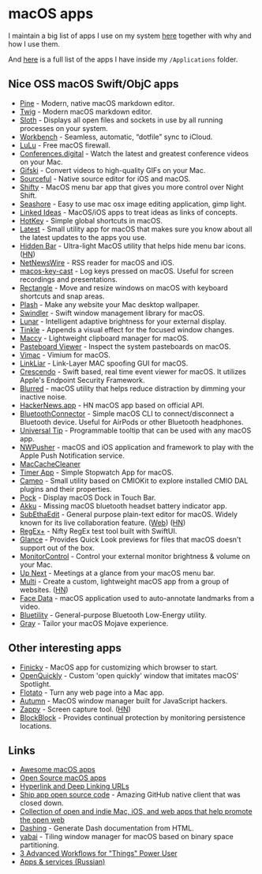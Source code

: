 # macOS apps

I maintain a big list of apps I use on my system [here](https://github.com/nikitavoloboev/my-mac-os#readme) together with why and how I use them.

And [here](https://gist.github.com/f8535907961e7445ceb7d6415f9663d9) is a full list of the apps I have inside my `/Applications` folder.

## Nice OSS macOS Swift/ObjC apps

- [Pine](https://github.com/lukakerr/Pine) - Modern, native macOS markdown editor.
- [Twig](https://github.com/lukakerr/twig/) - Modern macOS markdown editor.
- [Sloth](https://github.com/sveinbjornt/Sloth) - Displays all open files and sockets in use by all running processes on your system.
- [Workbench](https://github.com/mxcl/Workbench) - Seamless, automatic, “dotfile” sync to iCloud.
- [LuLu](https://github.com/objective-see/LuLu) - Free macOS firewall.
- [Conferences.digital](https://github.com/zagahr/Conferences.digital) - Watch the latest and greatest conference videos on your Mac.
- [Gifski](https://github.com/sindresorhus/gifski-app) - Convert videos to high-quality GIFs on your Mac.
- [Sourceful](https://github.com/twostraws/Sourceful) - Native source editor for iOS and macOS.
- [Shifty](https://github.com/thompsonate/Shifty) - MacOS menu bar app that gives you more control over Night Shift.
- [Seashore](https://github.com/robaho/seashore) - Easy to use mac osx image editing application, gimp light.
- [Linked Ideas](https://github.com/fespinoza/LinkedIdeas) - MacOS/iOS apps to treat ideas as links of concepts.
- [HotKey](https://github.com/soffes/HotKey) - Simple global shortcuts in macOS.
- [Latest](https://github.com/mangerlahn/Latest) - Small utility app for macOS that makes sure you know about all the latest updates to the apps you use.
- [Hidden Bar](https://github.com/dwarvesf/hidden) - Ultra-light MacOS utility that helps hide menu bar icons. ([HN](https://news.ycombinator.com/item?id=21794858))
- [NetNewsWire](https://github.com/Ranchero-Software/NetNewsWire) - RSS reader for macOS and iOS.
- [macos-key-cast](https://github.com/karaggeorge/macos-key-cast) - Log keys pressed on macOS. Useful for screen recordings and presentations.
- [Rectangle](https://github.com/rxhanson/Rectangle) - Move and resize windows on macOS with keyboard shortcuts and snap areas.
- [Plash](https://github.com/sindresorhus/Plash) - Make any website your Mac desktop wallpaper.
- [Swindler](https://github.com/tmandry/Swindler) - Swift window management library for macOS.
- [Lunar](https://github.com/alin23/Lunar) - Intelligent adaptive brightness for your external display.
- [Tinkle](https://github.com/pqrs-org/Tinkle/) - Appends a visual effect for the focused window changes.
- [Maccy](https://github.com/p0deje/Maccy) - Lightweight clipboard manager for macOS.
- [Pasteboard Viewer](https://github.com/sindresorhus/Pasteboard-Viewer) - Inspect the system pasteboards on macOS.
- [Vimac](https://github.com/dexterleng/vimac) - Vimium for macOS.
- [LinkLiar](https://github.com/halo/LinkLiar) - Link-Layer MAC spoofing GUI for macOS.
- [Crescendo](https://github.com/SuprHackerSteve/Crescendo) - Swift based, real time event viewer for macOS. It utilizes Apple's Endpoint Security Framework.
- [Blurred](https://github.com/dwarvesf/Blurred) - macOS utility that helps reduce distraction by dimming your inactive noise.
- [HackerNews.app](https://github.com/pcr910303/HackerNews) - HN macOS app based on official API.
- [BluetoothConnector](https://github.com/lapfelix/BluetoothConnector) - Simple macOS CLI to connect/disconnect a Bluetooth device. Useful for AirPods or other Bluetooth headphones.
- [Universal Tip](https://github.com/tanin47/tip) - Programmable tooltip that can be used with any macOS app.
- [NWPusher](https://github.com/noodlewerk/NWPusher) - macOS and iOS application and framework to play with the Apple Push Notification service.
- [MacCacheCleaner](https://github.com/kaunteya/MacCacheCleaner)
- [Timer App](https://github.com/Zeqiang-Lai/Timer-APP) - Simple Stopwatch App for macOS.
- [Cameo](https://github.com/lvsti/Cameo) - Small utility based on CMIOKit to explore installed CMIO DAL plugins and their properties.
- [Pock](https://github.com/pigigaldi/Pock) - Display macOS Dock in Touch Bar.
- [Akku](https://github.com/jariz/Akku) - Missing macOS bluetooth headset battery indicator app.
- [SubEthaEdit](https://github.com/subethaedit/SubEthaEdit) - General purpose plain-text editor for macOS. Widely known for its live collaboration feature. ([Web](https://subethaedit.net/)) ([HN](https://news.ycombinator.com/item?id=23199805))
- [RegEx+](https://github.com/lexrus/RegExPlus) - Nifty RegEx test tool built with SwiftUI.
- [Glance](https://github.com/samuelmeuli/glance) - Provides Quick Look previews for files that macOS doesn't support out of the box.
- [MonitorControl](https://github.com/the0neyouseek/MonitorControl) - Control your external monitor brightness & volume on your Mac.
- [Up Next](https://ellen.li/up-next/) - Meetings at a glance from your macOS menu bar.
- [Multi](https://github.com/hkgumbs/multi) - Create a custom, lightweight macOS app from a group of websites. ([HN](https://news.ycombinator.com/item?id=23275080))
- [Face Data](https://github.com/xiaohk/FaceData) - macOS application used to auto-annotate landmarks from a video.
- [Bluetility](https://github.com/jnross/Bluetility) - General-purpose Bluetooth Low-Energy utility.
- [Gray](https://github.com/zenangst/Gray/) - Tailor your macOS Mojave experience.

## Other interesting apps

- [Finicky](https://github.com/johnste/finicky) - MacOS app for customizing which browser to start.
- [OpenQuickly](https://github.com/lukakerr/OpenQuickly) - Custom 'open quickly' window that imitates macOS' Spotlight.
- [Flotato](https://flotato.com/) - Turn any web page into a Mac app.
- [Autumn](https://github.com/apandhi/Autumn) - MacOS window manager built for JavaScript hackers.
- [Zappy](https://zapier.com/zappy) - Screen capture tool. ([HN](https://news.ycombinator.com/item?id=22815227))
- [BlockBlock](https://github.com/objective-see/BlockBlock) - Provides continual protection by monitoring persistence locations.

## Links

- [Awesome macOS apps](https://github.com/learn-anything/macos-apps#readme)
- [Open Source macOS apps](https://github.com/serhii-londar/open-source-mac-os-apps#readme)
- [Hyperlink and Deep Linking URLs](https://www.evernote.com/shard/s107/sh/c1c6cfa0-7558-4b17-84a0-6c7f6dce2a85/285e49afa8b122d9)
- [Ship app open source code](https://www.realartists.com/blog/ship-is-open-source.html) - Amazing GitHub native client that was closed down.
- [Collection of open and indie Mac, iOS, and web apps that help promote the open web](https://macopenweb.com/)
- [Dashing](https://github.com/technosophos/dashing) - Generate Dash documentation from HTML.
- [yabai](https://github.com/koekeishiya/yabai) - Tiling window manager for macOS based on binary space partitioning.
- [3 Advanced Workflows for "Things" Power User](https://fabriziorinaldi.io/blog/things-advanced-workflows)
- [Apps & services (Russian)](https://www.notion.so/54e01db500f24267afcf528cc02284a6)
